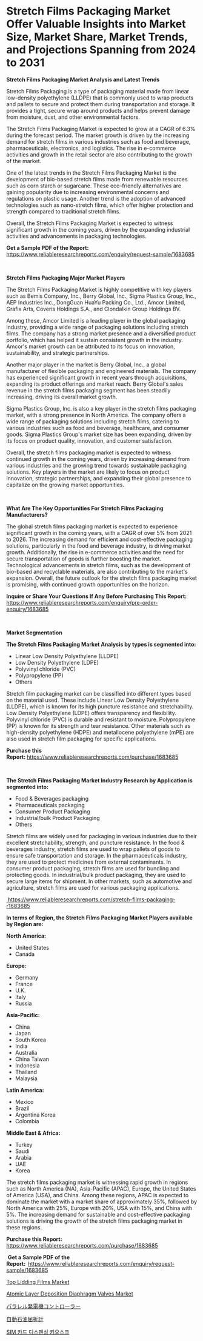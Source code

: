 <p><h1>Stretch Films Packaging Market Offer Valuable Insights into Market Size, Market Share, Market Trends, and Projections Spanning from 2024 to 2031</h1></p><p><strong>Stretch Films Packaging Market Analysis and Latest Trends</strong></p>
<p><p>Stretch Films Packaging is a type of packaging material made from linear low-density polyethylene (LLDPE) that is commonly used to wrap products and pallets to secure and protect them during transportation and storage. It provides a tight, secure wrap around products and helps prevent damage from moisture, dust, and other environmental factors.</p><p>The Stretch Films Packaging Market is expected to grow at a CAGR of 6.3% during the forecast period. The market growth is driven by the increasing demand for stretch films in various industries such as food and beverage, pharmaceuticals, electronics, and logistics. The rise in e-commerce activities and growth in the retail sector are also contributing to the growth of the market.</p><p>One of the latest trends in the Stretch Films Packaging Market is the development of bio-based stretch films made from renewable resources such as corn starch or sugarcane. These eco-friendly alternatives are gaining popularity due to increasing environmental concerns and regulations on plastic usage. Another trend is the adoption of advanced technologies such as nano-stretch films, which offer higher protection and strength compared to traditional stretch films.</p><p>Overall, the Stretch Films Packaging Market is expected to witness significant growth in the coming years, driven by the expanding industrial activities and advancements in packaging technologies.</p></p>
<p><strong>Get a Sample PDF of the Report:&nbsp;</strong> <a href="https://www.reliableresearchreports.com/enquiry/request-sample/1683685">https://www.reliableresearchreports.com/enquiry/request-sample/1683685</a></p>
<p>&nbsp;</p>
<p><strong>Stretch Films Packaging Major Market Players</strong></p>
<p><p>The Stretch Films Packaging Market is highly competitive with key players such as Bemis Company, Inc., Berry Global, Inc., Sigma Plastics Group, Inc., AEP Industries Inc., DongGuan HuaYu Packing Co., Ltd., Amcor Limited, Grafix Arts, Coveris Holdings S.A., and Clondalkin Group Holdings BV.</p><p>Among these, Amcor Limited is a leading player in the global packaging industry, providing a wide range of packaging solutions including stretch films. The company has a strong market presence and a diversified product portfolio, which has helped it sustain consistent growth in the industry. Amcor's market growth can be attributed to its focus on innovation, sustainability, and strategic partnerships.</p><p>Another major player in the market is Berry Global, Inc., a global manufacturer of flexible packaging and engineered materials. The company has experienced significant growth in recent years through acquisitions, expanding its product offerings and market reach. Berry Global's sales revenue in the stretch films packaging segment has been steadily increasing, driving its overall market growth.</p><p>Sigma Plastics Group, Inc. is also a key player in the stretch films packaging market, with a strong presence in North America. The company offers a wide range of packaging solutions including stretch films, catering to various industries such as food and beverage, healthcare, and consumer goods. Sigma Plastics Group's market size has been expanding, driven by its focus on product quality, innovation, and customer satisfaction.</p><p>Overall, the stretch films packaging market is expected to witness continued growth in the coming years, driven by increasing demand from various industries and the growing trend towards sustainable packaging solutions. Key players in the market are likely to focus on product innovation, strategic partnerships, and expanding their global presence to capitalize on the growing market opportunities.</p></p>
<p>&nbsp;</p>
<p><strong>What Are The Key Opportunities For Stretch Films Packaging Manufacturers?</strong></p>
<p><p>The global stretch films packaging market is expected to experience significant growth in the coming years, with a CAGR of over 5% from 2021 to 2026. The increasing demand for efficient and cost-effective packaging solutions, particularly in the food and beverage industry, is driving market growth. Additionally, the rise in e-commerce activities and the need for secure transportation of goods is further boosting the market. Technological advancements in stretch films, such as the development of bio-based and recyclable materials, are also contributing to the market's expansion. Overall, the future outlook for the stretch films packaging market is promising, with continued growth opportunities on the horizon.</p></p>
<p><strong>Inquire or Share Your Questions If Any Before Purchasing This Report:</strong> <a href="https://www.reliableresearchreports.com/enquiry/pre-order-enquiry/1683685">https://www.reliableresearchreports.com/enquiry/pre-order-enquiry/1683685</a></p>
<p>&nbsp;</p>
<p><strong>Market Segmentation</strong></p>
<p><strong>The Stretch Films Packaging Market Analysis by types is segmented into:</strong></p>
<p><ul><li>Linear Low Density Polyethylene (LLDPE)</li><li>Low Density Polyethylene (LDPE)</li><li>Polyvinyl chloride (PVC)</li><li>Polypropylene (PP)</li><li>Others</li></ul></p>
<p><p>Stretch film packaging market can be classified into different types based on the material used. These include Linear Low Density Polyethylene (LLDPE), which is known for its high puncture resistance and stretchability. Low Density Polyethylene (LDPE) offers transparency and flexibility. Polyvinyl chloride (PVC) is durable and resistant to moisture. Polypropylene (PP) is known for its strength and tear resistance. Other materials such as high-density polyethylene (HDPE) and metallocene polyethylene (mPE) are also used in stretch film packaging for specific applications.</p></p>
<p><strong>Purchase this Report:&nbsp;</strong><a href="https://www.reliableresearchreports.com/purchase/1683685">https://www.reliableresearchreports.com/purchase/1683685</a></p>
<p>&nbsp;</p>
<p><strong>The Stretch Films Packaging Market Industry Research by Application is segmented into:</strong></p>
<p><ul><li>Food & Beverages packaging</li><li>Pharmaceuticals packaging</li><li>Consumer Product Packaging</li><li>Industrial/bulk Product Packaging</li><li>Others</li></ul></p>
<p><p>Stretch films are widely used for packaging in various industries due to their excellent stretchability, strength, and puncture resistance. In the food & beverages industry, stretch films are used to wrap pallets of goods to ensure safe transportation and storage. In the pharmaceuticals industry, they are used to protect medicines from external contaminants. In consumer product packaging, stretch films are used for bundling and protecting goods. In industrial/bulk product packaging, they are used to secure large items for shipment. In other markets, such as automotive and agriculture, stretch films are used for various packaging applications.</p></p>
<p><a href="https://www.reliableresearchreports.com/stretch-films-packaging-r1683685">&nbsp;https://www.reliableresearchreports.com/stretch-films-packaging-r1683685</a></p>
<p><strong>In terms of Region, the Stretch Films Packaging Market Players available by Region are:</strong></p>
<p>
    <p> <strong> North America: </strong>
        <ul>
            <li>United States</li>
            <li>Canada</li>
        </ul>
        </p> 
    <p> <strong> Europe: </strong>
        <ul>
            <li>Germany</li>
            <li>France</li>
            <li>U.K.</li>
            <li>Italy</li>
            <li>Russia</li>
        </ul>
        </p> 
    <p> <strong> Asia-Pacific: </strong>
        <ul>
            <li>China</li>
            <li>Japan</li>
            <li>South Korea</li>
            <li>India</li>
            <li>Australia</li>
            <li>China Taiwan</li>
            <li>Indonesia</li>
            <li>Thailand</li>
            <li>Malaysia</li>
        </ul>
        </p> 
    <p> <strong> Latin America: </strong>
        <ul>
            <li>Mexico</li>
            <li>Brazil</li>
            <li>Argentina Korea</li>
            <li>Colombia</li>
        </ul>
        </p> 
    <p> <strong> Middle East & Africa: </strong>
        <ul>
            <li>Turkey</li>
            <li>Saudi</li>
            <li>Arabia</li>
            <li>UAE</li>
            <li>Korea</li>
        </ul>
    </p>
    </p>
<p><p>The stretch films packaging market is witnessing rapid growth in regions such as North America (NA), Asia-Pacific (APAC), Europe, the United States of America (USA), and China. Among these regions, APAC is expected to dominate the market with a market share of approximately 35%, followed by North America with 25%, Europe with 20%, USA with 15%, and China with 5%. The increasing demand for sustainable and cost-effective packaging solutions is driving the growth of the stretch films packaging market in these regions.</p></p>
<p><strong>Purchase this Report: </strong><a href="https://www.reliableresearchreports.com/purchase/1683685">https://www.reliableresearchreports.com/purchase/1683685</a></p>
<p>&nbsp;<strong>Get a Sample PDF of the Report:&nbsp;&nbsp;</strong><a href="https://www.reliableresearchreports.com/enquiry/request-sample/1683685">https://www.reliableresearchreports.com/enquiry/request-sample/1683685</a></p>
<p><strong></strong></p>
<p><p><a href="https://github.com/LiamDavis60/Market-Research-Report-List-1/blob/main/top-lidding-films-market.md">Top Lidding Films Market</a></p><p><a href="https://issuu.com/reportprime-2/docs/atomic-layer-deposition-diaphragm-valves-market-si">Atomic Layer Deposition Diaphragm Valves Market</a></p><p><a href="https://github.com/EstelWisozk1/Market-Research-Report-List-2/blob/main/6415882109523.md">パラレル発電機コントローラー</a></p><p><a href="https://github.com/andym141978/Market-Research-Report-List-1/blob/main/6010068109524.md">自動石油屈折計</a></p><p><a href="https://github.com/lkwggful07722/Market-Research-Report-List-2/blob/main/3387411104360.md">SIM 카드 디스펜싱 키오스크</a></p></p>